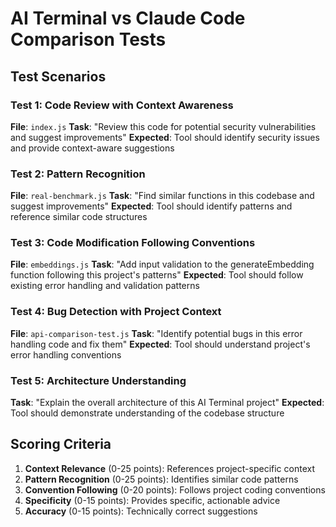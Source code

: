 # AI Terminal vs Claude Code Comparison Tests

## Test Scenarios

### Test 1: Code Review with Context Awareness
**File**: `index.js`
**Task**: "Review this code for potential security vulnerabilities and suggest improvements"
**Expected**: Tool should identify security issues and provide context-aware suggestions

### Test 2: Pattern Recognition 
**File**: `real-benchmark.js`
**Task**: "Find similar functions in this codebase and suggest improvements"
**Expected**: Tool should identify patterns and reference similar code structures

### Test 3: Code Modification Following Conventions
**File**: `embeddings.js` 
**Task**: "Add input validation to the generateEmbedding function following this project's patterns"
**Expected**: Tool should follow existing error handling and validation patterns

### Test 4: Bug Detection with Project Context
**File**: `api-comparison-test.js`
**Task**: "Identify potential bugs in this error handling code and fix them"
**Expected**: Tool should understand project's error handling conventions

### Test 5: Architecture Understanding
**Task**: "Explain the overall architecture of this AI Terminal project"
**Expected**: Tool should demonstrate understanding of the codebase structure

## Scoring Criteria

1. **Context Relevance** (0-25 points): References project-specific context
2. **Pattern Recognition** (0-25 points): Identifies similar code patterns
3. **Convention Following** (0-20 points): Follows project coding conventions  
4. **Specificity** (0-15 points): Provides specific, actionable advice
5. **Accuracy** (0-15 points): Technically correct suggestions